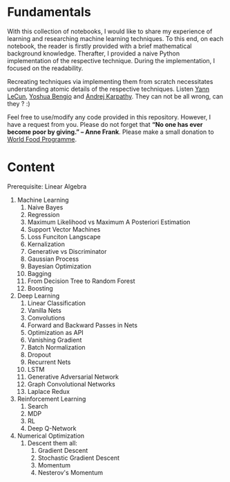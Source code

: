 # Fundamentals

With this collection of notebooks, I would like to share my experience of learning and researching machine learning techniques. To this end, on each notebook, the reader is firstly provided with a brief mathematical background knowledge. Therafter, I provided a naive Python implementation of the respective technique. During the implementation, I focused on the readability.

Recreating techniques via implementing them from scratch necessitates understanding atomic details of the respective techniques. Listen [Yann LeCun](https://youtu.be/Svb1c6AkRzE?t=693), [Yoshua Bengio](https://youtu.be/pnTLZQhFpaE?t=1269) and [Andrej Karpathy](https://youtu.be/_au3yw46lcg?t=782). They can not be all wrong, can they ? :)


Feel free to use/modify any code provided in this repository. However, I have a request from you.
Please do not forget that **“No one has ever become poor by giving.” – Anne Frank**. 
Please make a small donation to [World Food Programme](https://donatenow.wfp.org/).

# Content
Prerequisite: Linear Algebra
1. Machine Learning
   1. Naive Bayes
   2. Regression
   3. Maximum Likelihood vs Maximum A Posteriori Estimation
   4. Support Vector Machines
   5. Loss Funciton Langscape
   6. Kernalization
   7. Generative vs Discriminator
   8. Gaussian Process
   9. Bayesian Optimization
   10. Bagging
   11. From Decision Tree to Random Forest
   12. Boosting
2. Deep Learning
   1. Linear Classification
   2. Vanilla Nets
   3. Convolutions
   4. Forward and Backward Passes in Nets
   5. Optimization as API
   6. Vanishing Gradient
   7. Batch Normalization
   8. Dropout
   9. Recurrent Nets
   10. LSTM
   11. Generative Adversarial Network
   12. Graph Convolutional Networks
   13. Laplace Redux
3. Reinforcement Learning
   1. Search
   2. MDP
   3. RL
   4. Deep Q-Network
4. Numerical Optimization
   1. Descent them all:
      1. Gradient Descent
      2. Stochastic Gradient Descent
      3. Momentum
      4. Nesterov's Momentum
